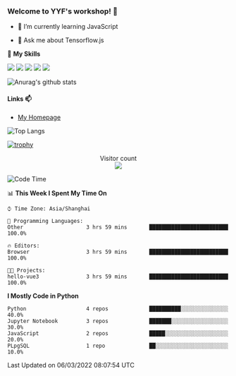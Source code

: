 ### Welcome to YYF's workshop! 👋

<!--
**YifeiYang210/YifeiYang210** is a ✨ _special_ ✨ repository because its `README.md` (this file) appears on your GitHub profile.

Here are some ideas to get you started:

- 🔭 I’m currently working on ...
- 🌱 I’m currently learning ...
- 👯 I’m looking to collaborate on ...
- 🤔 I’m looking for help with ...
- 💬 Ask me about ...
- 📫 How to reach me: ...
- 😄 Pronouns: ...
- ⚡ Fun fact: ...
-->

- 🌱 I’m currently learning JavaScript

- 💬 Ask me about Tensorflow.js

🌟 **My Skills**
<!-- [![](https://img.shields.io/badge/{徽标标题}-{徽标内容}-{徽标颜色}.svg)]({linkUrl}) -->

![](https://img.shields.io/badge/-Python-3f7fbd?logo=Python&logoColor=fff)
![](https://img.shields.io/badge/-DeepLearning-3f7fbd?logo=Pandas&logoColor=fff)
![](https://img.shields.io/badge/-Wechat-3f7fbd?logo=Wechat&logoColor=fff)
![](https://img.shields.io/badge/-C%2B%2B-3f7fbd?logo=C%2B%2B&logoColor=fff)
![](https://img.shields.io/badge/-JavaScript-3f7fbd?logo=JavaScript&logoColor=fff)

![Anurag's github stats](https://github-readme-stats.vercel.app/api?username=YifeiYang210&theme=maroongold)



#### Links 📫

* [My Homepage](https://YifeiYang210.github.io/blog/)

![Top Langs](https://github-readme-stats.vercel.app/api/top-langs/?username=YifeiYang210&hide=roff,c)

[![trophy](https://github-profile-trophy.vercel.app/?username=YifeiYang210&theme=dracula&row=2&column=3)](https://github.com/ryo-ma/github-profile-trophy)

<p align="center"> 
  Visitor count<br>
  <img src="https://profile-counter.glitch.me/YifeiYang210/count.svg" />
</p>

<!--START_SECTION:waka-->
![Code Time](http://img.shields.io/badge/Code%20Time-1%2C014%20hrs%2021%20mins-blue)

📊 **This Week I Spent My Time On** 

```text
⌚︎ Time Zone: Asia/Shanghai

💬 Programming Languages: 
Other                    3 hrs 59 mins       █████████████████████████   100.0%

🔥 Editors: 
Browser                  3 hrs 59 mins       █████████████████████████   100.0%

🐱‍💻 Projects: 
hello-vue3               3 hrs 59 mins       █████████████████████████   100.0%

```

**I Mostly Code in Python** 

```text
Python                   4 repos             ██████████░░░░░░░░░░░░░░░   40.0% 
Jupyter Notebook         3 repos             ███████░░░░░░░░░░░░░░░░░░   30.0% 
JavaScript               2 repos             █████░░░░░░░░░░░░░░░░░░░░   20.0% 
PLpgSQL                  1 repo              ██░░░░░░░░░░░░░░░░░░░░░░░   10.0%

```



 Last Updated on 06/03/2022 08:07:54 UTC
<!--END_SECTION:waka-->


